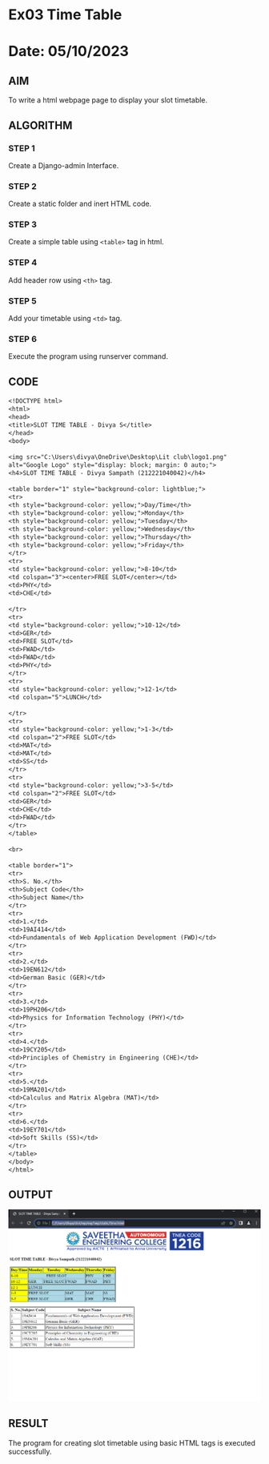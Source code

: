 # Ex03 Time Table
# Date: 05/10/2023

## AIM
To write a html webpage page to display your slot timetable.

## ALGORITHM
### STEP 1
Create a Django-admin Interface.

### STEP 2
Create a static folder and inert HTML code.

### STEP 3
Create a simple table using ```<table>``` tag in html.

### STEP 4
Add header row using ```<th>``` tag.

### STEP 5
Add your timetable using ```<td>``` tag.

### STEP 6
Execute the program using runserver command.

## CODE
```
<!DOCTYPE html>
<html>
<head>
<title>SLOT TIME TABLE - Divya S</title>
</head>
<body>

<img src="C:\Users\divya\OneDrive\Desktop\Lit club\logo1.png" alt="Google Logo" style="display: block; margin: 0 auto;">
<h4>SLOT TIME TABLE - Divya Sampath (212221040042)</h4>

<table border="1" style="background-color: lightblue;">
<tr>
<th style="background-color: yellow;">Day/Time</th>
<th style="background-color: yellow;">Monday</th>
<th style="background-color: yellow;">Tuesday</th>
<th style="background-color: yellow;">Wednesday</th>
<th style="background-color: yellow;">Thursday</th>
<th style="background-color: yellow;">Friday</th>
</tr>
<tr>
<td style="background-color: yellow;">8-10</td>
<td colspan="3"><center>FREE SLOT</center></td>
<td>PHY</td>
<td>CHE</td>

</tr>
<tr>
<td style="background-color: yellow;">10-12</td>
<td>GER</td>
<td>FREE SLOT</td>
<td>FWAD</td>
<td>FWAD</td>
<td>PHY</td>
</tr>
<tr>
<td style="background-color: yellow;">12-1</td>
<td colspan="5">LUNCH</td>

</tr>
<tr>
<td style="background-color: yellow;">1-3</td>
<td colspan="2">FREE SLOT</td>
<td>MAT</td>
<td>MAT</td>
<td>SS</td>
</tr>
<tr>
<td style="background-color: yellow;">3-5</td>
<td colspan="2">FREE SLOT</td>
<td>GER</td>
<td>CHE</td>
<td>FWAD</td>
</tr>
</table>

<br>

<table border="1">
<tr>
<th>S. No.</th>
<th>Subject Code</th>
<th>Subject Name</th>
</tr>
<tr>
<td>1.</td>
<td>19AI414</td>
<td>Fundamentals of Web Application Development (FWD)</td>
</tr>
<tr>
<td>2.</td>
<td>19EN612</td>
<td>German Basic (GER)</td>
</tr>
<tr>
<td>3.</td>
<td>19PH206</td>
<td>Physics for Information Technology (PHY)</td>
</tr>
<tr>
<td>4.</td>
<td>19CY205</td>
<td>Principles of Chemistry in Engineering (CHE)</td>
</tr>
<tr>
<td>5.</td>
<td>19MA201</td>
<td>Calculus and Matrix Algebra (MAT)</td>
</tr>
<tr>
<td>6.</td>
<td>19EY701</td>
<td>Soft Skills (SS)</td>
</tr>
</table>
</body>
</html>
```

## OUTPUT
![Alt text](web1.png)



## RESULT
The program for creating slot timetable using basic HTML tags is executed successfully.
